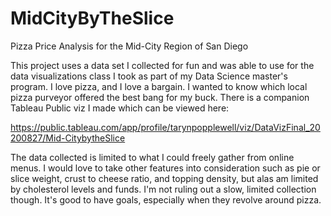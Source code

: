 # MidCityByTheSlice
Pizza Price Analysis for the Mid-City Region of San Diego

This project uses a data set I collected for fun and was able to use for the data visualizations class I took as part of my Data Science master's program. I love pizza, and I love a bargain. I wanted to know which local pizza purveyor offered the best bang for my buck. There is a companion Tableau Public viz I made which can be viewed here: 

https://public.tableau.com/app/profile/tarynpopplewell/viz/DataVizFinal_20200827/Mid-CitybytheSlice 

The data collected is limited to what I could freely gather from online menus. I would love to take other features into consideration such as pie or slice weight, crust to cheese ratio, and topping density, but alas am limited by cholesterol levels and funds. I'm not ruling out a slow, limited collection though. It's good to have goals, especially when they revolve around pizza.
